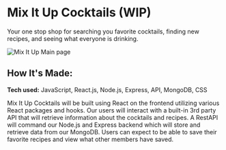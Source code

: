 # Mix It Up Cocktails (WIP)
Your one stop shop for searching you favorite cocktails, finding new recipes, and seeing what everyone is drinking.



![Mix It Up Main page](https://ibb.co/TMqpt3C)

## How It's Made:

**Tech used:** JavaScript, React.js, Node.js, Express, API, MongoDB, CSS

Mix It Up Cocktails will be built using React on the frontend utilizing various React packages and hooks. Our users will interact with a built-in 3rd party API that will retrieve information about the cocktails and recipes. A RestAPI will command our Node.js and Express backend which will store and retrieve data from our MongoDB. Users can expect to be able to save their favorite recipes and view what other members have saved.